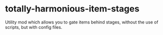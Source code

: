 # totally-harmonious-item-stages
 Utility mod which allows you to gate items behind stages, without the use of scripts, but with config files.
